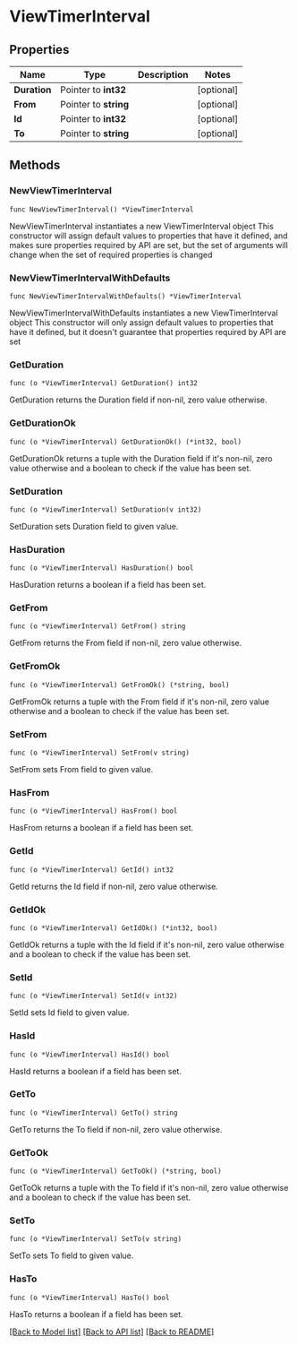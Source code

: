 # ViewTimerInterval

## Properties

Name | Type | Description | Notes
------------ | ------------- | ------------- | -------------
**Duration** | Pointer to **int32** |  | [optional] 
**From** | Pointer to **string** |  | [optional] 
**Id** | Pointer to **int32** |  | [optional] 
**To** | Pointer to **string** |  | [optional] 

## Methods

### NewViewTimerInterval

`func NewViewTimerInterval() *ViewTimerInterval`

NewViewTimerInterval instantiates a new ViewTimerInterval object
This constructor will assign default values to properties that have it defined,
and makes sure properties required by API are set, but the set of arguments
will change when the set of required properties is changed

### NewViewTimerIntervalWithDefaults

`func NewViewTimerIntervalWithDefaults() *ViewTimerInterval`

NewViewTimerIntervalWithDefaults instantiates a new ViewTimerInterval object
This constructor will only assign default values to properties that have it defined,
but it doesn't guarantee that properties required by API are set

### GetDuration

`func (o *ViewTimerInterval) GetDuration() int32`

GetDuration returns the Duration field if non-nil, zero value otherwise.

### GetDurationOk

`func (o *ViewTimerInterval) GetDurationOk() (*int32, bool)`

GetDurationOk returns a tuple with the Duration field if it's non-nil, zero value otherwise
and a boolean to check if the value has been set.

### SetDuration

`func (o *ViewTimerInterval) SetDuration(v int32)`

SetDuration sets Duration field to given value.

### HasDuration

`func (o *ViewTimerInterval) HasDuration() bool`

HasDuration returns a boolean if a field has been set.

### GetFrom

`func (o *ViewTimerInterval) GetFrom() string`

GetFrom returns the From field if non-nil, zero value otherwise.

### GetFromOk

`func (o *ViewTimerInterval) GetFromOk() (*string, bool)`

GetFromOk returns a tuple with the From field if it's non-nil, zero value otherwise
and a boolean to check if the value has been set.

### SetFrom

`func (o *ViewTimerInterval) SetFrom(v string)`

SetFrom sets From field to given value.

### HasFrom

`func (o *ViewTimerInterval) HasFrom() bool`

HasFrom returns a boolean if a field has been set.

### GetId

`func (o *ViewTimerInterval) GetId() int32`

GetId returns the Id field if non-nil, zero value otherwise.

### GetIdOk

`func (o *ViewTimerInterval) GetIdOk() (*int32, bool)`

GetIdOk returns a tuple with the Id field if it's non-nil, zero value otherwise
and a boolean to check if the value has been set.

### SetId

`func (o *ViewTimerInterval) SetId(v int32)`

SetId sets Id field to given value.

### HasId

`func (o *ViewTimerInterval) HasId() bool`

HasId returns a boolean if a field has been set.

### GetTo

`func (o *ViewTimerInterval) GetTo() string`

GetTo returns the To field if non-nil, zero value otherwise.

### GetToOk

`func (o *ViewTimerInterval) GetToOk() (*string, bool)`

GetToOk returns a tuple with the To field if it's non-nil, zero value otherwise
and a boolean to check if the value has been set.

### SetTo

`func (o *ViewTimerInterval) SetTo(v string)`

SetTo sets To field to given value.

### HasTo

`func (o *ViewTimerInterval) HasTo() bool`

HasTo returns a boolean if a field has been set.


[[Back to Model list]](../README.md#documentation-for-models) [[Back to API list]](../README.md#documentation-for-api-endpoints) [[Back to README]](../README.md)


